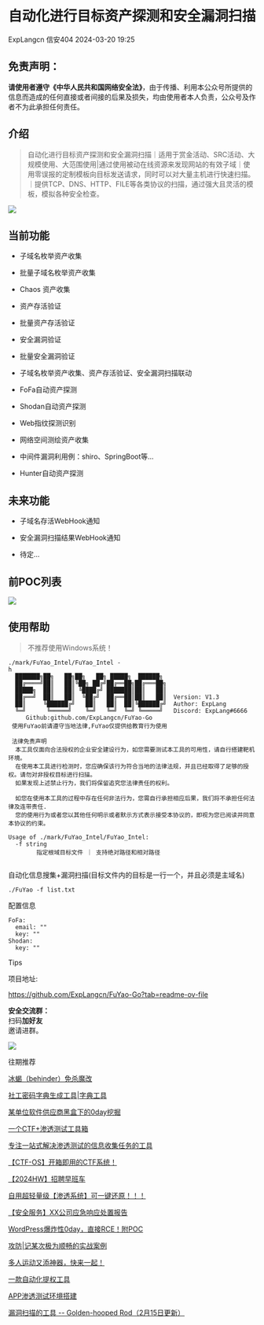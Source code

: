 #  自动化进行目标资产探测和安全漏洞扫描   
ExpLangcn  信安404   2024-03-20 19:25  
  
## 免责声明：  
  
**请使用者遵守《中华人民共和国网络安全法》**，由于传播、利用本公众号所提供的信息而造成的任何直接或者间接的后果及损失，均由使用者本人负责，公众号及作者不为此承担任何责任。  
## 介绍  
>   
> 自动化进行目标资产探测和安全漏洞扫描｜适用于赏金活动、SRC活动、大规模使用、大范围使用|通过使用被动在线资源来发现网站的有效子域｜使用零误报的定制模板向目标发送请求，同时可以对大量主机进行快速扫描。｜提供TCP、DNS、HTTP、FILE等各类协议的扫描，通过强大且灵活的模板，模拟各种安全检查。  
  
  
![](https://mmbiz.qpic.cn/sz_mmbiz_png/JtFpsuzZS5VvibmHgYKrseQtxicAKA5h07lUlXjjKfZBza96UX5XIF68nUicrBiaCrwub7wfdibPnUbfPW5jEiaJeWzw/640?wx_fmt=png&from=appmsg "")  
## 当前功能  
- 子域名枚举资产收集  
  
- 批量子域名枚举资产收集  
  
- Chaos 资产收集  
  
- 资产存活验证  
  
- 批量资产存活验证  
  
- 安全漏洞验证  
  
- 批量安全漏洞验证  
  
- 子域名枚举资产收集、资产存活验证、安全漏洞扫描联动  
  
- FoFa自动资产探测  
  
- Shodan自动资产探测  
  
- Web指纹探测识别  
  
- 网络空间测绘资产收集  
  
- 中间件漏洞利用例：shiro、SpringBoot等...  
  
- Hunter自动资产探测  
  
## 未来功能  
- 子域名存活WebHook通知  
  
- 安全漏洞扫描结果WebHook通知  
  
- 待定...  
  
## 前POC列表  
  
![](https://mmbiz.qpic.cn/sz_mmbiz_png/JtFpsuzZS5VvibmHgYKrseQtxicAKA5h07M3WqWH180NXmPdJQvTEmyrDNRjVPUT4wv3LAqGreiciaKW4WrMibyX7tQ/640?wx_fmt=png&from=appmsg "")  
## 使用帮助  
>   
> 不推荐使用Windows系统！  
  
```
./mark/FuYao_Intel/FuYao_Intel -h                                                                                                                                                                          FuYao_test
  ███████╗██╗   ██╗██╗   ██╗ █████╗  ██████╗
  ██╔════╝██║   ██║╚██╗ ██╔╝██╔══██╗██╔═══██╗
  █████╗  ██║   ██║ ╚████╔╝ ███████║██║   ██║
  ██╔══╝  ██║   ██║  ╚██╔╝  ██╔══██║██║   ██║  Version: V1.3
  ██║     ╚██████╔╝   ██║   ██║  ██║╚██████╔╝  Author: ExpLang
  ╚═╝      ╚═════╝    ╚═╝   ╚═╝  ╚═╝ ╚═════╝   Discord: ExpLang#6666
     Github:github.com/ExpLangcn/FuYao-Go
 使用FuYao前请遵守当地法律,FuYao仅提供给教育行为使用

 法律免责声明
  本工具仅面向合法授权的企业安全建设行为，如您需要测试本工具的可用性，请自行搭建靶机环境。
  在使用本工具进行检测时，您应确保该行为符合当地的法律法规，并且已经取得了足够的授权。请勿对非授权目标进行扫描。
  如果发现上述禁止行为，我们将保留追究您法律责任的权利。

  如您在使用本工具的过程中存在任何非法行为，您需自行承担相应后果，我们将不承担任何法律及连带责任.
  您的使用行为或者您以其他任何明示或者默示方式表示接受本协议的，即视为您已阅读并同意本协议的约束。

Usage of ./mark/FuYao_Intel/FuYao_Intel:
  -f string
        指定根域目标文件 ｜ 支持绝对路径和相对路径
        

```  
  
自动化信息搜集+漏洞扫描(目标文件内的目标是一行一个，并且必须是主域名)  
```
./FuYao -f list.txt

```  
  
配置信息  
```
FoFa:
  email: ""
  key: ""
Shodan:
  key: ""

```  
  
  
  
Tips  
  
项目地址:  
  
https://github.com/ExpLangcn/FuYao-Go?tab=readme-ov-file  
  
**安全交流群：**  
扫码**加好友**  
邀请进群。  
  
![](https://mmbiz.qpic.cn/mmbiz_png/bQCwTicVAUKUCwRmO6KxMXG52pS3KOhmnDiay4Uy6NIPZiazyicITgR0ck4iaUXDT5kuJrnvF2Kc1pBq5rB6rUCwVcw/640?wx_fmt=png&wxfrom=5&wx_lazy=1&wx_co=1 "")  
  
  
  
往期推荐  
  
  
[冰蝎（behinder）免杀魔改](https://mp.weixin.qq.com/s?__biz=Mzk0NjQ5MTM1MA==&mid=2247488073&idx=1&sn=f999f5bdf38cbe0dc9c81766e0d6c04c&chksm=c30408f0f47381e6851c59a63a7b0e214306f15c45e6f0f07cdd77ef372b0acdbae6489902ed&scene=21#wechat_redirect)  
  
  
[社工密码字典生成工具|字典工具](https://mp.weixin.qq.com/s?__biz=Mzk0NjQ5MTM1MA==&mid=2247488059&idx=1&sn=06c9133558c199477b8ff3b53a3fd7e8&chksm=c3040882f4738194184ce2f111dff8a2e4397cf295ad8922e997348e031b07e4f43b4d2733cc&scene=21#wechat_redirect)  
  
  
[某单位软件供应商黑盒下的0day挖掘](https://mp.weixin.qq.com/s?__biz=Mzk0NjQ5MTM1MA==&mid=2247488059&idx=2&sn=60ca77ef3bdc240e749749e224ce7c86&chksm=c3040882f47381945de3570a39f341ecad7ce4867715f66b88ed48ced00f3288b7bb6eb29a8c&scene=21#wechat_redirect)  
  
  
[一个CTF+渗透测试工具箱](https://mp.weixin.qq.com/s?__biz=Mzk0NjQ5MTM1MA==&mid=2247487954&idx=1&sn=fcd0b61cdc8bd9c28b625b50f9c7c759&chksm=c3040b6bf473827d05336086de3f48d20c5e72b1f3ec90bbd22f2dafa86af86914215b60e038&scene=21#wechat_redirect)  
  
  
[专注一站式解决渗透测试的信息收集任务的工具](https://mp.weixin.qq.com/s?__biz=Mzk0NjQ5MTM1MA==&mid=2247487922&idx=1&sn=96691a3d4ebf62f161c300d731ae7e9b&chksm=c3040b0bf473821d26a33ca26db7dbc9c8caff91b8f3034d9f482bb001bfa61f7752e3e32b7e&scene=21#wechat_redirect)  
  
  
[【CTF-OS】开箱即用的CTF系统！](https://mp.weixin.qq.com/s?__biz=Mzk0NjQ5MTM1MA==&mid=2247487772&idx=1&sn=4a7da494018d04337c9a5e400a40adaf&chksm=c3040ba5f47382b3b1ff4f6a8f14f4ec9f8029aee7d31aefcf5949cffcb54c9d06dcf9d0ba1f&scene=21#wechat_redirect)  
  
  
[【2024HW】招聘早班车](https://mp.weixin.qq.com/s?__biz=Mzk0NjQ5MTM1MA==&mid=2247487769&idx=1&sn=e3e22f1b757f97f284330644c059ee68&chksm=c3040ba0f47382b6041ae857b203d7b4bb9bee462bc2fac3b835a9407ae0f23d3af5198054a6&scene=21#wechat_redirect)  
  
  
[自用超轻量级【渗透系统】可一键还原！！！](https://mp.weixin.qq.com/s?__biz=Mzk0NjQ5MTM1MA==&mid=2247487767&idx=1&sn=175c430b2ab3c2c827efe4e50aab8320&chksm=c3040baef47382b8aa3b20d0a6fb161074ebe48a191abf78de01e69565e1b5e62c47c4bd3199&scene=21#wechat_redirect)  
  
  
[【安全服务】XX公司应急响应处置报告](https://mp.weixin.qq.com/s?__biz=Mzk0NjQ5MTM1MA==&mid=2247487680&idx=1&sn=4ad96f1b7000861593f84e59f5bf7b06&chksm=c3040a79f473836f0c00c77eea70afa3d88132a06be134d7bffae6fa6ac2cbee46ecbcbba0d9&scene=21#wechat_redirect)  
  
  
[WordPress爆炸性0day，直接RCE！附POC](https://mp.weixin.qq.com/s?__biz=Mzk0NjQ5MTM1MA==&mid=2247487662&idx=1&sn=cd04fc0d0c5eabe96ce62fd7bcd49c3a&chksm=c3040a17f4738301f97a0d244839440f83be6e70c2e0bc8779ac08f7dc4785aea1e5318b9b5b&scene=21#wechat_redirect)  
  
  
[攻防|记某次极为顺畅的实战案例](https://mp.weixin.qq.com/s?__biz=Mzk0NjQ5MTM1MA==&mid=2247487662&idx=2&sn=64ad07828691cf8ffbf391e551b7ee7c&chksm=c3040a17f47383013d087030c444aa63b7963cd037c5c76cc0197753e62d75523c9894c5bfe0&scene=21#wechat_redirect)  
  
  
[多人运动又添神器，快来一起！](https://mp.weixin.qq.com/s?__biz=Mzk0NjQ5MTM1MA==&mid=2247487603&idx=1&sn=8bd325ec854514b3ad615f748af5038f&chksm=c3040acaf47383dcc7e6e7d75536548bd4afadd5356a879100bd32342fa930061bc336e7671e&scene=21#wechat_redirect)  
  
  
[一款自动化提权工具](https://mp.weixin.qq.com/s?__biz=Mzk0NjQ5MTM1MA==&mid=2247487603&idx=2&sn=4cc78cf9e491668475fee3b857bf6723&chksm=c3040acaf47383dc11ba138c947f04d9cdf8bd67d200bd31e6ceb002cee2d0ad8fe717c87ad1&scene=21#wechat_redirect)  
  
  
[APP渗透测试环境搭建](https://mp.weixin.qq.com/s?__biz=Mzk0NjQ5MTM1MA==&mid=2247487368&idx=1&sn=8834b7286c3f35abb5404b014551a3ad&chksm=c3041531f4739c276d40fc0abb82e3823e51be2d1aea400a637df685122c9bdb58c07cde8ae2&scene=21#wechat_redirect)  
  
  
[漏洞扫描的工具 -- Golden-hooped Rod（2月15日更新）](https://mp.weixin.qq.com/s?__biz=Mzk0NjQ5MTM1MA==&mid=2247487365&idx=1&sn=018042e091abade77478283b8c731b95&chksm=c304153cf4739c2a9d0485ca26d986bcc5fd2fceb0e6cf5d6c6654b57eb06fed9bd3641efe93&scene=21#wechat_redirect)  
  
  
  
  
  
